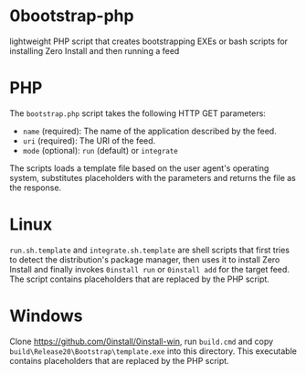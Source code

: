 0bootstrap-php
==============
lightweight PHP script that creates bootstrapping EXEs or bash scripts for installing Zero Install and then running a feed

PHP
===
The `bootstrap.php` script takes the following HTTP GET parameters:
 * `name` (required): The name of the application described by the feed.
 * `uri` (required): The URI of the feed.
 * `mode` (optional): `run` (default) or `integrate`

The scripts loads a template file based on the user agent's operating system, substitutes placeholders with the parameters and returns the file as the response.

Linux
=====
`run.sh.template` and `integrate.sh.template` are shell scripts that first tries to detect the distribution's package manager, then uses it to install Zero Install and finally invokes `0install run` or `0install add` for the target feed.
The script contains placeholders that are replaced by the PHP script.

Windows
=======
Clone https://github.com/0install/0install-win, run `build.cmd` and copy `build\Release20\Bootstrap\template.exe` into this directory.
This executable contains placeholders that are replaced by the PHP script.
